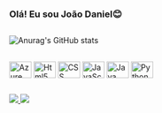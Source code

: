 ### Olá! Eu sou João Daniel😊
 ##
<!--
**xiejuao/xiejuao** is a ✨ _special_ ✨ repository because its `README.md` (this file) appears on your GitHub profile.

Here are some ideas to get you started:

- 🔭 I’m currently working on ...
- 🌱 I’m currently learning ...
- 👯 I’m looking to collaborate on ...
- 🤔 I’m looking for help with ...
- 💬 Ask me about ...
- 📫 How to reach me: ...
- 😄 Pronouns: ...
- ⚡ Fun fact: ...
-->
![Anurag's GitHub stats](https://github-readme-stats.vercel.app/api?username=xiejuao&show_icons=true&theme=github_dark)
 ##
<div>
  <img align=center alt="Azure" height=30px width=40px src="https://cdn.jsdelivr.net/gh/devicons/devicon@latest/icons/azure/azure-original.svg" />
  <img align=center alt="Html5" height=30px width=40px src="https://cdn.jsdelivr.net/gh/devicons/devicon@latest/icons/html5/html5-original.svg" />
  <img align=center alt="CSS" height=30px width=40px src="https://cdn.jsdelivr.net/gh/devicons/devicon@latest/icons/css3/css3-original.svg" />
  <img align=center alt="JavaScript" height=30px width=40px src="https://cdn.jsdelivr.net/gh/devicons/devicon@latest/icons/javascript/javascript-original.svg" />
  <img align=center alt="Java" height=30px width=40px src="https://cdn.jsdelivr.net/gh/devicons/devicon@latest/icons/java/java-original.svg" /> 
  <img align=center alt="Python" height=30px width=40px src="https://cdn.jsdelivr.net/gh/devicons/devicon@latest/icons/python/python-original.svg" />         
</div>

##

<div>
  <a href="https://api.whatsapp.com/send/?phone=79996707242&text&type=phone_number&app_absent=0" target=blank><img src="https://img.shields.io/badge/WhatsApp-25D366?style=for-the-badge&logo=whatsapp&logoColor=white" target=blank>
  <a href="https://www.linkedin.com/in/jdanbomfim/" target=blank><img src="https://img.shields.io/badge/LinkedIn-0077B5?style=for-the-badge&logo=linkedin&logoColor=white" target=blank>
</div>





